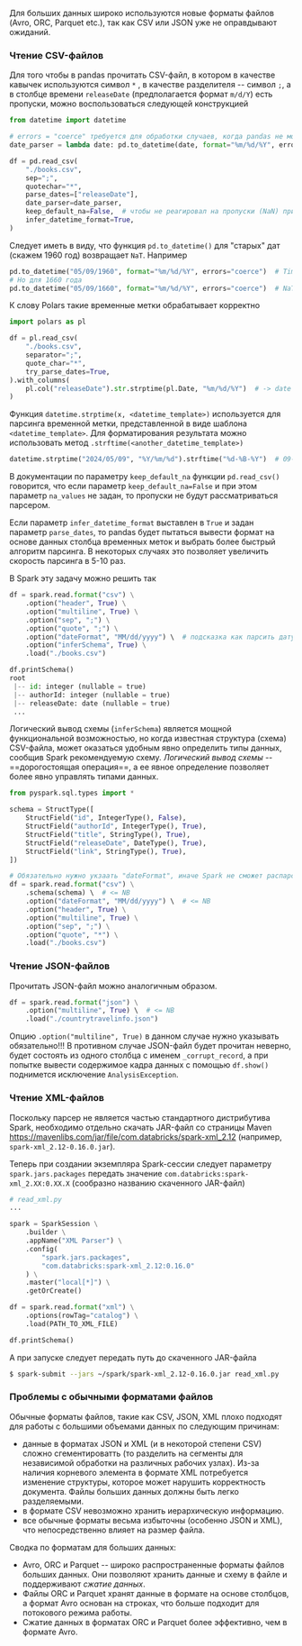 Для больших данных широко используются новые форматы файлов (Avro, ORC, Parquet etc.), так как CSV или JSON уже не оправдывают ожиданий.

### Чтение CSV-файлов

Для того чтобы в pandas прочитать CSV-файл, в котором в качестве кавычек используются символ `*` , в качестве разделителя -- символ `;`, а в столбце времени `releaseDate` (предполагается формат `m/d/Y`) есть пропуски, можно воспользоваться следующей конструкцией
```python
from datetime import datetime

# errors = "coerce" требуется для обработки случаев, когда pandas не может преобразовать значение во временную метку
date_parser = lambda date: pd.to_datetime(date, format="%m/%d/%Y", errors="coerce") 

df = pd.read_csv(
	"./books.csv",
	sep=";",
	quotechar="*",
	parse_dates=["releaseDate"],
	date_parser=date_parser,
	keep_default_na=False,  # чтобы не реагировал на пропуски (NaN) при парсинге даты
    infer_datetime_format=True,
)
```

Следует иметь в виду, что функция `pd.to_datetime()` для "старых" дат (скажем 1960 год) возвращает `NaT`. Например
```python
pd.to_datetime("05/09/1960", format="%m/%d/%Y", errors="coerce")  # Timestamp('1960-05-09 00:00:00')
# Но для 1660 года
pd.to_datetime("05/09/1660", format="%m/%d/%Y", errors="coerce")  # NaT 
```

К слову Polars такие временные метки обрабатывает корректно
```python
import polars as pl

df = pl.read_csv(
	"./books.csv",
	separator=";",
	quote_char="*",
	try_parse_dates=True,
).with_columns(
	pl.col("releaseDate").str.strptime(pl.Date, "%m/%d/%Y")  # -> date
)
```

Функция `datetime.strptime(x, <datetime_template>)` используется для парсинга временной метки, представленной в виде шаблона `<datetime_template>`. Для форматирования результата можно использовать метод `.strftime(<another_datetime_template>)`
```python
datetime.strptime("2024/05/09", "%Y/%m/%d").strftime("%d-%B-%Y")  # 09-May-2024 
```

В документации по параметру `keep_default_na` функции `pd.read_csv()` говорится, что если параметр `keep_default_na=False` и при этом параметр `na_values` не задан, то пропуски не будут рассматриваться парсером.

Если параметр `infer_datetime_format` выставлен в `True` и задан параметр `parse_dates`, то pandas будет пытаться вывести формат на основе данных столбца временных меток и выбрать более быстрый алгоритм парсинга. В некоторых случаях это позволяет увеличить скорость парсинга в 5-10 раз.

В Spark эту задачу можно решить так
```python
df = spark.read.format("csv") \
    .option("header", True) \
    .option("multiline", True) \
    .option("sep", ";") \
    .option("quote", ";") \
    .option("dateFormat", "MM/dd/yyyy") \  # подсказка как парсить дату
    .option("inferSchema", True) \
    .load("./books.csv")

df.printSchema()
root 
 |-- id: integer (nullable = true)
 |-- authorId: integer (nullable = true)
 |-- releaseDate: date (nullable = true)
 ...
```

Логический вывод схемы (`inferSchema`) является мощной функциональной возможностью, но когда известная структура (схема) CSV-файла, может оказаться удобным явно определить типы данных, сообщив Spark рекомендуемую схему. _Логический вывод схемы_ -- ==дорогостоящая операция==, а ее явное определение позволяет более явно управлять типами данных. 

```python
from pyspark.sql.types import *

schema = StructType([
	StructField("id", IntegerType(), False),
	StructField("authorId", IntegerType(), True),
	StructField("title", StringType(), True),
	StructField("releaseDate", DateType(), True),
	StructField("link", StringType(), True),
])

# Обязательно нужно укзаать "dateFormat", иначе Spark не сможет распарсить дату
df = spark.read.format("csv") \
    .schema(schema) \  # <= NB
    .option("dateFormat", "MM/dd/yyyy") \  # <= NB
    .option("header", True) \
    .option("multiline", True) \
    .option("sep", ";") \
    .option("quote", "*") \
    .load("./books.csv")
```

### Чтение JSON-файлов

Прочитать JSON-файл можно аналогичным образом.
```python
df = spark.read.format("json") \
    .option("multiline", True) \  # <= NB
    .load("./countrytravelinfo.json")
```

Опцию `.option("multiline", True)` в данном случае нужно указывать обязательно!!! В противном случае JSON-файл будет прочитан неверно, будет состоять из одного столбца с именем `_corrupt_record`, а при попытке вывести содержимое кадра данных с помощью `df.show()` поднимется исключение `AnalysisException`.

### Чтение XML-файлов

Поскольку парсер не является частью стандартного дистрибутива Spark, необходимо отдельно скачать JAR-файл со страницы Maven https://mavenlibs.com/jar/file/com.databricks/spark-xml_2.12  (например, `spark-xml_2.12-0.16.0.jar`). 

Теперь при создании экземпляра Spark-сессии следует параметру `spark.jars.packages` передать значение `com.databricks:spark-xml_2.XX:0.XX.X` (сообразно названию скаченного JAR-файл)
```python
# read_xml.py
...

spark = SparkSession \
    .builder \
    .appName("XML Parser") \
    .config(
        "spark.jars.packages",
        "com.databricks:spark-xml_2.12:0.16.0"
    ) \
    .master("local[*]") \
    .getOrCreate()

df = spark.read.format("xml") \
    .options(rowTag="catalog") \
    .load(PATH_TO_XML_FILE)

df.printSchema()
```

А при запуске следует передать путь до скаченного JAR-файла
```bash
$ spark-submit --jars ~/spark/spark-xml_2.12-0.16.0.jar read_xml.py
```

### Проблемы с обычными форматами файлов

Обычные форматы файлов, такие как CSV, JSON, XML плохо подходят для работы с большими объемами данных по следующим причинам:
- данные в форматах JSON и XML (и в некоторой степени CSV) сложно сгементироватть (то разделить на сегменты для независимой обработки на различных рабочих узлах). Из-за наличия корневого элемента в формате XML потребуется изменение структуры, которое может нарушить корректность документа. Файлы больших данных должны быть легко разделяемыми.
- в формате CSV невозможно хранить иерархическую информацию.
- все обычные форматы весьма избыточны (особенно JSON и XML), что непосредственно влияет на размер файла.

Сводка по форматам для больших данных:
- Avro, ORC и Parquet -- широко распространенные форматы файлов больших данных. Они позволяют хранить данные и схему в файле и поддерживают _сжатие данных_.
- Файлы ORC и Parquet хранят данные в формате на основе столбцов, а формат Avro основан на строках, что больше подходит для потокового режима работы.
- Сжатие данных в форматах ORC и Parquet более эффективно, чем в формате Avro.